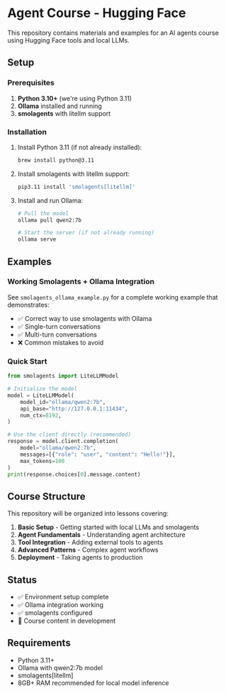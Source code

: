 # Agent Course - Hugging Face

This repository contains materials and examples for an AI agents course using Hugging Face tools and local LLMs.

## Setup

### Prerequisites

1. **Python 3.10+** (we're using Python 3.11)
2. **Ollama** installed and running
3. **smolagents** with litellm support

### Installation

1. Install Python 3.11 (if not already installed):
   ```bash
   brew install python@3.11
   ```

2. Install smolagents with litellm support:
   ```bash
   pip3.11 install 'smolagents[litellm]'
   ```

3. Install and run Ollama:
   ```bash
   # Pull the model
   ollama pull qwen2:7b
   
   # Start the server (if not already running)
   ollama serve
   ```

## Examples

### Working Smolagents + Ollama Integration

See `smolagents_ollama_example.py` for a complete working example that demonstrates:

- ✅ Correct way to use smolagents with Ollama
- ✅ Single-turn conversations
- ✅ Multi-turn conversations
- ❌ Common mistakes to avoid

### Quick Start

```python
from smolagents import LiteLLMModel

# Initialize the model
model = LiteLLMModel(
    model_id="ollama/qwen2:7b",
    api_base="http://127.0.0.1:11434",
    num_ctx=8192,
)

# Use the client directly (recommended)
response = model.client.completion(
    model="ollama/qwen2:7b",
    messages=[{"role": "user", "content": "Hello!"}],
    max_tokens=100
)
print(response.choices[0].message.content)
```

## Course Structure

This repository will be organized into lessons covering:

1. **Basic Setup** - Getting started with local LLMs and smolagents
2. **Agent Fundamentals** - Understanding agent architecture
3. **Tool Integration** - Adding external tools to agents
4. **Advanced Patterns** - Complex agent workflows
5. **Deployment** - Taking agents to production

## Status

- ✅ Environment setup complete
- ✅ Ollama integration working
- ✅ smolagents configured
- 🔄 Course content in development

## Requirements

- Python 3.11+
- Ollama with qwen2:7b model
- smolagents[litellm]
- 8GB+ RAM recommended for local model inference